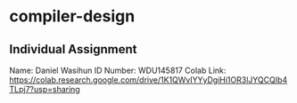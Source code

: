 # compiler-design

## Individual Assignment

Name: Daniel Wasihun
ID Number: WDU145817
Colab Link: https://colab.research.google.com/drive/1K1QWvIYYyDgiHi1OR3lJYQCQIb4TLpj7?usp=sharing
